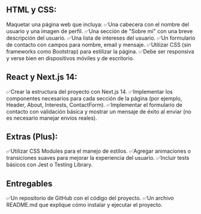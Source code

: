 ## HTML y CSS:

Maquetar una página web que incluya:
✅Una cabecera con el nombre del usuario y una imagen de perfil.
✅Una sección de "Sobre mí" con una breve descripción del usuario.
✅Una lista de intereses del usuario.
✅Un formulario de contacto con campos para nombre, email y mensaje.
✅Utilizar CSS (sin frameworks como Bootstrap) para estilizar la página. 
✅Debe ser responsiva y verse bien en dispositivos móviles y de escritorio.

## React y Next.js 14:

✅Crear la estructura del proyecto con Next.js 14.
✅Implementar los componentes necesarios para cada sección de la página (por ejemplo, Header, About, Interests, ContactForm).
✅Implementar el formulario de contacto con validación básica y mostrar un mensaje de éxito al enviar (no es necesario manejar envíos reales).

## Extras (Plus):

✅Utilizar CSS Modules para el manejo de estilos.
✅Agregar animaciones o transiciones suaves para mejorar la experiencia del usuario.
✅Incluir tests básicos con Jest o Testing Library.

## Entregables
✅Un repositorio de GitHub con el código del proyecto.
✅Un archivo README.md que explique cómo instalar y ejecutar el proyecto.